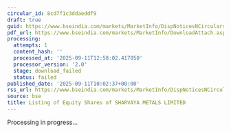 ```yaml
---
circular_id: 8cd7f1c3ddaeddf9
draft: true
guid: https://www.bseindia.com/markets/MarketInfo/DispNoticesNCirculars.aspx?Noticeid={8C276A8F-3C9E-4EC1-ADB1-9139308CFB22}&noticeno=20250911-11&dt=09/11/2025&icount=11&totcount=72&flag=0
pdf_url: https://www.bseindia.com/markets/MarketInfo/DownloadAttach.aspx?id=20250911-11&attachedId=
processing:
  attempts: 1
  content_hash: ''
  processed_at: '2025-09-11T12:58:02.417050'
  processor_version: '2.0'
  stage: download_failed
  status: failed
published_date: '2025-09-11T10:02:37+00:00'
rss_url: https://www.bseindia.com/markets/MarketInfo/DispNoticesNCirculars.aspx?Noticeid={8C276A8F-3C9E-4EC1-ADB1-9139308CFB22}&noticeno=20250911-11&dt=09/11/2025&icount=11&totcount=72&flag=0
source: bse
title: Listing of Equity Shares of SHARVAYA METALS LIMITED
---
```


Processing in progress...